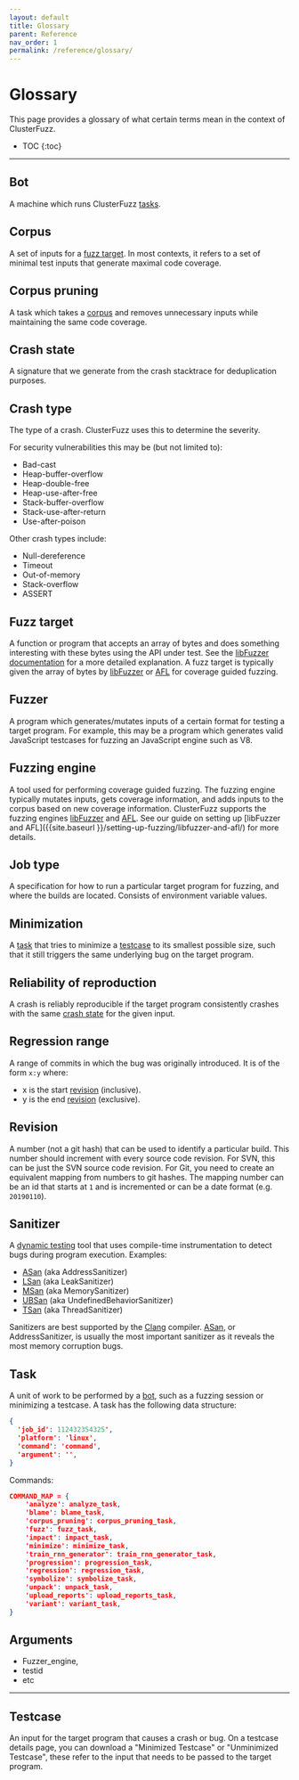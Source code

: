 ```yaml
---
layout: default
title: Glossary
parent: Reference
nav_order: 1
permalink: /reference/glossary/
---
```


# Glossary
This page provides a glossary of what certain terms mean in the context of
ClusterFuzz.

- TOC
{:toc}
---

## Bot
A machine which runs ClusterFuzz [tasks](#task).

## Corpus
A set of inputs for a [fuzz target](#fuzz-target). In most contexts, it refers
to a set of minimal test inputs that generate maximal code coverage.

## Corpus pruning
A task which takes a [corpus](#corpus) and removes unnecessary inputs while
maintaining the same code coverage.

## Crash state
A signature that we generate from the crash stacktrace for deduplication
purposes.

## Crash type
The type of a crash. ClusterFuzz uses this to determine the severity.

For security vulnerabilities this may be (but not limited to):
- Bad-cast
- Heap-buffer-overflow
- Heap-double-free
- Heap-use-after-free
- Stack-buffer-overflow
- Stack-use-after-return
- Use-after-poison

Other crash types include:
- Null-dereference
- Timeout
- Out-of-memory
- Stack-overflow
- ASSERT

## Fuzz target
A function or program that accepts an array of bytes and does something
interesting with these bytes using the API under test. See the
[libFuzzer documentation](https://llvm.org/docs/LibFuzzer.html#fuzz-target)
for a more detailed explanation. A fuzz target is typically given the array of
bytes by [libFuzzer] or [AFL] for coverage guided fuzzing.

## Fuzzer
A program which generates/mutates inputs of a certain format for testing a
target program. For example, this may be a program which generates valid
JavaScript testcases for fuzzing an JavaScript engine such as V8.

## Fuzzing engine
A tool used for performing coverage guided fuzzing. The fuzzing engine typically
mutates inputs, gets coverage information, and adds inputs to the corpus based
on new coverage information. ClusterFuzz supports the fuzzing engines
[libFuzzer] and [AFL]. See our guide on setting up
[libFuzzer and AFL]({{site.baseurl }}/setting-up-fuzzing/libfuzzer-and-afl/)
for more details.

## Job type
A specification for how to run a particular target program for fuzzing, and
where the builds are located. Consists of environment variable values.

## Minimization
A [task](#task) that tries to minimize a [testcase](#testcase) to its smallest
possible size, such that it still triggers the same underlying bug on the target
program.

## Reliability of reproduction
A crash is reliably reproducible if the target program consistently crashes with
the same [crash state](#crash-state) for the given input.

## Regression range
A range of commits in which the bug was originally introduced. It is of the form
`x:y` where:
* x is the start [revision](#revision) (inclusive).
* y is the end [revision](#revision) (exclusive).

## Revision
A number (not a git hash) that can be used to identify a particular build. This
number should increment with every source code revision. For SVN, this can be
just the SVN source code revision. For Git, you need to create an equivalent
mapping from numbers to git hashes. The mapping number can be an id that starts
at `1` and is incremented or can be a date format (e.g. `20190110`).

## Sanitizer
A [dynamic testing](https://en.wikipedia.org/wiki/Dynamic_testing) tool that
uses compile-time instrumentation to detect bugs during program execution.
Examples:
* [ASan] (aka AddressSanitizer)
* [LSan](https://clang.llvm.org/docs/LeakSanitizer.html) (aka LeakSanitizer)
* [MSan](https://clang.llvm.org/docs/MemorySanitizer.html) (aka MemorySanitizer)
* [UBSan](https://clang.llvm.org/docs/UndefinedBehaviorSanitizer.html)
  (aka UndefinedBehaviorSanitizer)
* [TSan](https://clang.llvm.org/docs/ThreadSanitizer.html) (aka ThreadSanitizer)

Sanitizers are best supported by the [Clang] compiler. [ASan], or
AddressSanitizer, is usually the most important sanitizer as it reveals the most
memory corruption bugs.

## Task
A unit of work to be performed by a [bot](#bot), such as a fuzzing session or
minimizing a testcase. A task has the following data structure:
```json
{
  'job_id': 112432354325',
  'platform': 'linux',
  'command': 'command',
  'argument': '',
}
```

Commands:
```json
COMMAND_MAP = {
    'analyze': analyze_task,
    'blame': blame_task,
    'corpus_pruning': corpus_pruning_task,
    'fuzz': fuzz_task,
    'impact': impact_task,
    'minimize': minimize_task,
    'train_rnn_generator': train_rnn_generator_task,
    'progression': progression_task,
    'regression': regression_task,
    'symbolize': symbolize_task,
    'unpack': unpack_task,
    'upload_reports': upload_reports_task,
    'variant': variant_task,
}
```
Arguments
----------------
* Fuzzer_engine,
* testid
* etc
----------------
## Testcase
An input for the target program that causes a crash or bug. On a testcase
details page, you can download a "Minimized Testcase" or "Unminimized Testcase",
these refer to the input that needs to be passed to the target program.

[ASan]: https://clang.llvm.org/docs/AddressSanitizer.html
[libFuzzer]: https://llvm.org/docs/LibFuzzer.html
[AFL]: http://lcamtuf.coredump.cx/afl/
[Clang]: https://clang.llvm.org/
